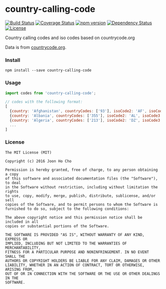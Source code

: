 # country-calling-code
[![Build Status](https://travis-ci.org/joonhocho/country-calling-code.svg?branch=master)](https://travis-ci.org/joonhocho/country-calling-code)
[![Coverage Status](https://coveralls.io/repos/github/joonhocho/country-calling-code/badge.svg?branch=master)](https://coveralls.io/github/joonhocho/country-calling-code?branch=master)
[![npm version](https://badge.fury.io/js/country-calling-code.svg)](https://badge.fury.io/js/country-calling-code)
[![Dependency Status](https://david-dm.org/joonhocho/country-calling-code.svg)](https://david-dm.org/joonhocho/country-calling-code)
[![License](http://img.shields.io/:license-mit-blue.svg)](http://doge.mit-license.org)


Country calling codes and iso codes based on countrycode.org

Data is from [countrycode.org](https://countrycode.org).


### Install
```
npm install --save country-calling-code
```


### Usage
```javascript
import codes from 'country-calling-code';

// codes with the following format:
[
  {country: 'Afghanistan', countryCodes: ['93'], isoCode2: 'AF', isoCode3: 'AFG'},
  {country: 'Albania', countryCodes: ['355'], isoCode2: 'AL', isoCode3: 'ALB'},
  {country: 'Algeria', countryCodes: ['213'], isoCode2: 'DZ', isoCode3: 'DZA'},
  ...
]
```


### License
```
The MIT License (MIT)

Copyright (c) 2016 Joon Ho Cho

Permission is hereby granted, free of charge, to any person obtaining a copy
of this software and associated documentation files (the "Software"), to deal
in the Software without restriction, including without limitation the rights
to use, copy, modify, merge, publish, distribute, sublicense, and/or sell
copies of the Software, and to permit persons to whom the Software is
furnished to do so, subject to the following conditions:

The above copyright notice and this permission notice shall be included in all
copies or substantial portions of the Software.

THE SOFTWARE IS PROVIDED "AS IS", WITHOUT WARRANTY OF ANY KIND, EXPRESS OR
IMPLIED, INCLUDING BUT NOT LIMITED TO THE WARRANTIES OF MERCHANTABILITY,
FITNESS FOR A PARTICULAR PURPOSE AND NONINFRINGEMENT. IN NO EVENT SHALL THE
AUTHORS OR COPYRIGHT HOLDERS BE LIABLE FOR ANY CLAIM, DAMAGES OR OTHER
LIABILITY, WHETHER IN AN ACTION OF CONTRACT, TORT OR OTHERWISE, ARISING FROM,
OUT OF OR IN CONNECTION WITH THE SOFTWARE OR THE USE OR OTHER DEALINGS IN THE
SOFTWARE.
```
